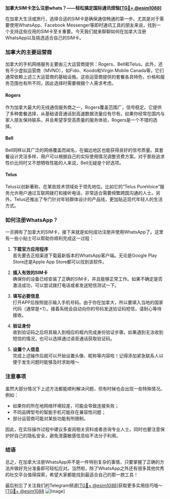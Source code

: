**加拿大SIM卡怎么注册whats？——轻松搞定国际通讯烦恼[[TG💪+ @esim1088](https://t.me/s/esim1088)]**

在加拿大生活或旅行，选择合适的SIM卡是确保通信畅通的第一步。尤其是对于需要使用WhatsApp、Facebook Messenger等即时通讯工具的朋友来说，找到一个支持这些应用的SIM卡至关重要。今天我们就来聊聊如何在加拿大注册WhatsApp以及挑选适合自己的SIM卡。

### 加拿大的主要运营商

加拿大的手机网络服务主要由三大运营商提供：Rogers、Bell和Telus。此外，还有不少虚拟运营商（MVNO），如Fido、Koodo和Virgin Mobile Canada等，它们通常依赖上述三大运营商的基础设施。这些运营商提供的套餐各具特色，价格和服务范围也有所不同，因此选择时需要根据个人需求考虑。

#### Rogers
作为加拿大最大的无线通信服务商之一，Rogers覆盖范围广，信号稳定。它提供了多种套餐选择，从基础语音通话到高速数据流量应有尽有。如果你经常在国内与家人朋友保持联系，并且希望享受高质量的服务体验，Rogers是一个不错的选择。

#### Bell
Bell同样以其广泛的网络覆盖而闻名，在偏远地区也能获得良好的信号质量。其套餐设计灵活多样，用户可以根据自己的实际使用情况调整资费方案。对于那些追求性价比同时又不想牺牲性能的人来说，Bell无疑是个好选项。

#### Telus
Telus以创新著称，在某些技术领域处于领先地位。比如它的“Telus PureVoice”服务允许用户通过互联网拨打和接听电话，非常适合需要频繁跨国沟通的人士。另外，Telus还推出了专门针对年轻群体设计的产品线，更加贴近现代年轻人的生活方式。

### 如何注册WhatsApp？

一旦拥有了加拿大的SIM卡，接下来就是如何成功注册并使用WhatsApp了。这里有一些小贴士可以帮助你顺利完成这一过程：

1. **下载官方应用程序**  
   首先要去正规渠道下载最新版本的WhatsApp客户端。无论是Google Play Store还是Apple App Store都可以找到该软件。

2. **插入有效的SIM卡**  
   确保你的设备已经安装了正确的SIM卡，并且能够正常工作。如果不确定是否激活成功，可以尝试拨打电话或者发送短信测试一下。

3. **填写必要信息**  
   打开APP后按照提示输入手机号码。由于你在加拿大，所以要填入当地的国家代码（通常是+1）。接着系统会自动向你的号码发送验证码短信，请耐心等待接收。

4. **验证身份**  
   收到验证码之后将其输入到相应的框内完成身份验证步骤。如果遇到无法收到短信的情况，也可以选择通过语音通话获取验证码。

5. **设置个人信息**  
   完成上述操作后就可以开始设置头像、昵称等内容啦！记得添加紧急联系人以便于发生问题时能够及时求助哦～

### 注意事项

虽然大部分情况下上述方法都能顺利解决问题，但有时候也会出现一些特殊情况。例如：
- 如果你的所在地网络环境较差，可能会导致连接失败；
- 不同品牌型号的智能手机可能存在兼容性问题；
- 部分运营商可能对某些功能有所限制。

因此，在实际操作过程中建议多查阅相关资料或者咨询专业人士。同时也要注意保护好自己的隐私安全，避免泄露敏感信息给不法分子利用。

### 结语

总之，在加拿大注册WhatsApp并不是一件特别复杂的事情，只要掌握了正确的方法并做好充分准备即可轻松应对。当然啦，除了WhatsApp之外还有很多其他优秀的社交平台值得探索，希望大家都能找到最适合自己的那一款工具！

最后别忘了关注我们的Telegram频道[[TG💪+ @esim1088](https://t.me/s/esim1088)]获取更多实用技巧哦～ [[TG💪+ @esim1088](https://t.me/s/esim1088) ![Image](https://i.postimg.cc/4NQfJmqS/Snipaste-2025-05-13-00-14-12.png)]